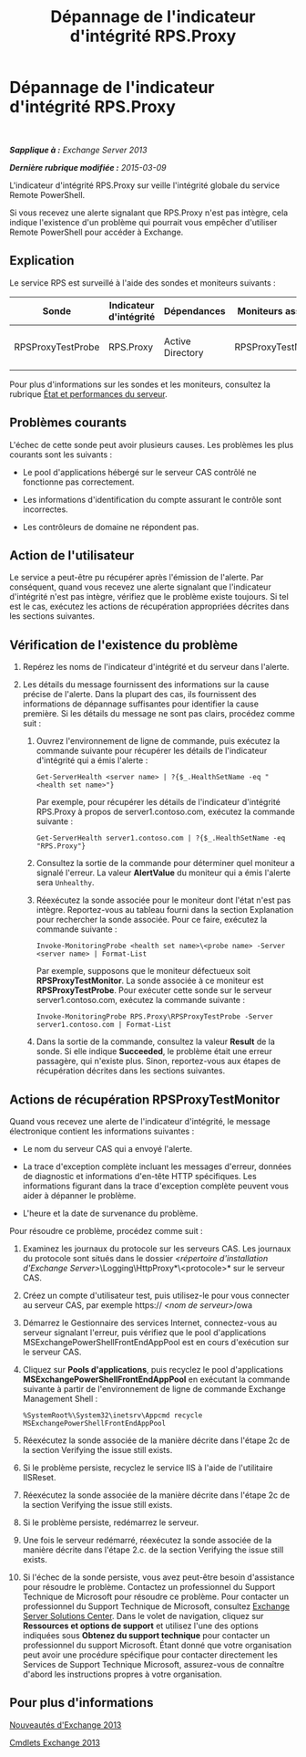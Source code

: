 ﻿---
title: Dépannage de l'indicateur d'intégrité RPS.Proxy
TOCTitle: Dépannage de l'indicateur d'intégrité RPS.Proxy
ms:assetid: a5058323-5d86-438a-ad4a-fa4292310e98
ms:mtpsurl: https://technet.microsoft.com/fr-fr/library/ms.exch.scom.rps.proxy(v=EXCHG.150)
ms:contentKeyID: 53276476
ms.date: 02/05/2016
mtps_version: v=EXCHG.150
ms.translationtype: HT
---

# Dépannage de l'indicateur d'intégrité RPS.Proxy

 

_**Sapplique à :** Exchange Server 2013_

_**Dernière rubrique modifiée :** 2015-03-09_

L'indicateur d'intégrité RPS.Proxy sur veille l'intégrité globale du service Remote PowerShell.

Si vous recevez une alerte signalant que RPS.Proxy n'est pas intègre, cela indique l'existence d'un problème qui pourrait vous empêcher d'utiliser Remote PowerShell pour accéder à Exchange.

## Explication

Le service RPS est surveillé à l'aide des sondes et moniteurs suivants :


<table>
<colgroup>
<col style="width: 25%" />
<col style="width: 25%" />
<col style="width: 25%" />
<col style="width: 25%" />
</colgroup>
<thead>
<tr class="header">
<th>Sonde</th>
<th>Indicateur d'intégrité</th>
<th>Dépendances</th>
<th>Moniteurs associés</th>
</tr>
</thead>
<tbody>
<tr class="odd">
<td><p>RPSProxyTestProbe</p></td>
<td><p>RPS.Proxy</p></td>
<td><p>Active Directory</p></td>
<td><p>RPSProxyTestMonitor</p></td>
</tr>
</tbody>
</table>


Pour plus d'informations sur les sondes et les moniteurs, consultez la rubrique [État et performances du serveur](https://technet.microsoft.com/fr-fr/library/jj150551\(v=exchg.150\)).

## Problèmes courants

L'échec de cette sonde peut avoir plusieurs causes. Les problèmes les plus courants sont les suivants :

  - Le pool d'applications hébergé sur le serveur CAS contrôlé ne fonctionne pas correctement.

  - Les informations d'identification du compte assurant le contrôle sont incorrectes.

  - Les contrôleurs de domaine ne répondent pas.

## Action de l'utilisateur

Le service a peut-être pu récupérer après l'émission de l'alerte. Par conséquent, quand vous recevez une alerte signalant que l'indicateur d'intégrité n'est pas intègre, vérifiez que le problème existe toujours. Si tel est le cas, exécutez les actions de récupération appropriées décrites dans les sections suivantes.

## Vérification de l'existence du problème

1.  Repérez les noms de l'indicateur d'intégrité et du serveur dans l'alerte.

2.  Les détails du message fournissent des informations sur la cause précise de l'alerte. Dans la plupart des cas, ils fournissent des informations de dépannage suffisantes pour identifier la cause première. Si les détails du message ne sont pas clairs, procédez comme suit :
    
    1.  Ouvrez l'environnement de ligne de commande, puis exécutez la commande suivante pour récupérer les détails de l'indicateur d'intégrité qui a émis l'alerte :
        
            Get-ServerHealth <server name> | ?{$_.HealthSetName -eq "<health set name>"}
        
        Par exemple, pour récupérer les détails de l'indicateur d'intégrité RPS.Proxy à propos de server1.contoso.com, exécutez la commande suivante :
        
            Get-ServerHealth server1.contoso.com | ?{$_.HealthSetName -eq "RPS.Proxy"}
    
    2.  Consultez la sortie de la commande pour déterminer quel moniteur a signalé l'erreur. La valeur **AlertValue** du moniteur qui a émis l'alerte sera `Unhealthy`.
    
    3.  Réexécutez la sonde associée pour le moniteur dont l'état n'est pas intègre. Reportez-vous au tableau fourni dans la section Explanation pour rechercher la sonde associée. Pour ce faire, exécutez la commande suivante :
        
            Invoke-MonitoringProbe <health set name>\<probe name> -Server <server name> | Format-List
        
        Par exemple, supposons que le moniteur défectueux soit **RPSProxyTestMonitor**. La sonde associée à ce moniteur est **RPSProxyTestProbe**. Pour exécuter cette sonde sur le serveur server1.contoso.com, exécutez la commande suivante :
        
            Invoke-MonitoringProbe RPS.Proxy\RPSProxyTestProbe -Server server1.contoso.com | Format-List
    
    4.  Dans la sortie de la commande, consultez la valeur **Result** de la sonde. Si elle indique **Succeeded**, le problème était une erreur passagère, qui n'existe plus. Sinon, reportez-vous aux étapes de récupération décrites dans les sections suivantes.

## Actions de récupération RPSProxyTestMonitor

Quand vous recevez une alerte de l'indicateur d'intégrité, le message électronique contient les informations suivantes :

  - Le nom du serveur CAS qui a envoyé l'alerte.

  - La trace d'exception complète incluant les messages d'erreur, données de diagnostic et informations d'en-tête HTTP spécifiques. Les informations figurant dans la trace d'exception complète peuvent vous aider à dépanner le problème.

  - L'heure et la date de survenance du problème.

Pour résoudre ce problème, procédez comme suit :

1.  Examinez les journaux du protocole sur les serveurs CAS. Les journaux du protocole sont situés dans le dossier *\<répertoire d'installation d'Exchange Server\>*\\Logging\\HttpProxy*\\\<protocole\>* sur le serveur CAS.

2.  Créez un compte d'utilisateur test, puis utilisez-le pour vous connecter au serveur CAS, par exemple https:// *\<nom de serveur\>*/owa

3.  Démarrez le Gestionnaire des services Internet, connectez-vous au serveur signalant l'erreur, puis vérifiez que le pool d'applications MSExchangePowerShellFrontEndAppPool est en cours d'exécution sur le serveur CAS.

4.  Cliquez sur **Pools d'applications**, puis recyclez le pool d'applications **MSExchangePowerShellFrontEndAppPool** en exécutant la commande suivante à partir de l'environnement de ligne de commande Exchange Management Shell :
    
        %SystemRoot%\System32\inetsrv\Appcmd recycle MSExchangePowerShellFrontEndAppPool

5.  Réexécutez la sonde associée de la manière décrite dans l'étape 2c de la section Verifying the issue still exists.

6.  Si le problème persiste, recyclez le service IIS à l'aide de l'utilitaire IISReset.

7.  Réexécutez la sonde associée de la manière décrite dans l'étape 2c de la section Verifying the issue still exists.

8.  Si le problème persiste, redémarrez le serveur.

9.  Une fois le serveur redémarré, réexécutez la sonde associée de la manière décrite dans l'étape 2.c. de la section Verifying the issue still exists.

10. Si l'échec de la sonde persiste, vous avez peut-être besoin d'assistance pour résoudre le problème. Contactez un professionnel du Support Technique de Microsoft pour résoudre ce problème. Pour contacter un professionnel du Support Technique de Microsoft, consultez [Exchange Server Solutions Center](http://go.microsoft.com/fwlink/p/?linkid=180809). Dans le volet de navigation, cliquez sur **Ressources et options de support** et utilisez l'une des options indiquées sous **Obtenez du support technique** pour contacter un professionnel du support Microsoft. Étant donné que votre organisation peut avoir une procédure spécifique pour contacter directement les Services de Support Technique Microsoft, assurez-vous de connaître d'abord les instructions propres à votre organisation.

## Pour plus d'informations

[Nouveautés d'Exchange 2013](https://technet.microsoft.com/fr-fr/library/jj150540\(v=exchg.150\))

[Cmdlets Exchange 2013](https://technet.microsoft.com/fr-fr/library/bb124413\(v=exchg.150\))

